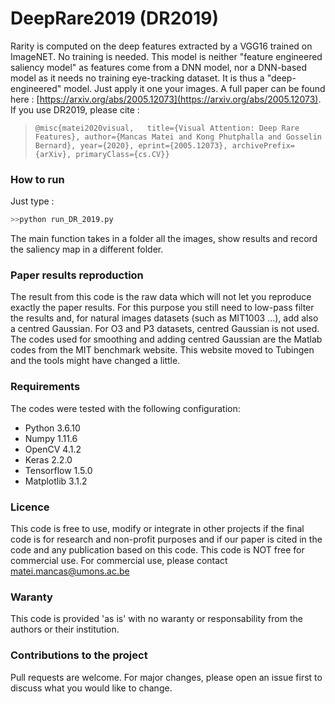 # DeepRare2019 (DR2019)
Rarity is computed on the deep features extracted by a VGG16 trained on ImageNET. No training is needed. This model is neither "feature engineered saliency model" as features come from a DNN model, nor a DNN-based model as it needs no training eye-tracking dataset. It is thus a "deep-engineered" model. Just apply it one your images. A full paper can be found here : [https://arxiv.org/abs/2005.12073](https://arxiv.org/abs/2005.12073).
If you use DR2019, please cite :   
  
>`@misc{matei2020visual,  
 title={Visual Attention: Deep Rare Features}, author={Mancas Matei and Kong Phutphalla and Gosselin Bernard}, year={2020}, eprint={2005.12073}, archivePrefix={arXiv}, primaryClass={cs.CV}}`  

### How to run

Just type :

```python
>>python run_DR_2019.py
```

The main function takes in a folder all the images, show results and record the saliency map in a different folder. 

### Paper results reproduction

The result from this code is the raw data which will not let you reproduce exactly the paper results. For this purpose you still need to low-pass filter the results and, for natural images datasets (such as MIT1003 ...), add also a centred Gaussian. For O3 and P3 datasets, centred Gaussian is not used. 
The codes used for smoothing and adding centred Gaussian are the Matlab codes from the MIT benchmark website. This website moved to Tubingen and the tools might have changed a little. 

### Requirements

The codes were tested with the following configuration: 

* Python 3.6.10
* Numpy 1.11.6
* OpenCV 4.1.2
* Keras 2.2.0
* Tensorflow 1.5.0
* Matplotlib 3.1.2

### Licence

This code is free to use, modify or integrate in other projects if the final code is for research and non-profit purposes and if our paper is cited in the code and any publication based on this code. This code is NOT free for commercial use. For commercial use, please contact matei.mancas@umons.ac.be 

### Waranty

This code is provided 'as is' with no waranty or responsability from the authors or their institution. 

### Contributions to the project
Pull requests are welcome. For major changes, please open an issue first to discuss what you would like to change.

‎ 
